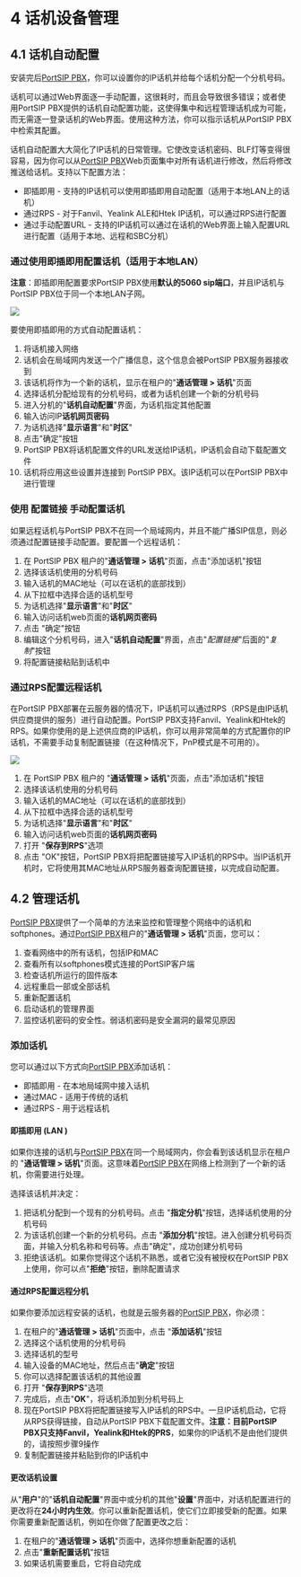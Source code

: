 # 4 话机设备管理
## 4.1 话机自动配置
安装完后[PortSIP PBX](https://www.portsip.com/portsip-pbx/)，你可以设置你的IP话机并给每个话机分配一个分机号码。

话机可以通过Web界面逐一手动配置，这很耗时，而且会导致很多错误；或者使用PortSIP PBX提供的话机自动配置功能，这使得集中和远程管理话机成为可能，而无需逐一登录话机的Web界面。使用这种方法，你可以指示话机从PortSIP PBX中检索其配置。

话机自动配置大大简化了IP话机的日常管理。它使改变话机密码、BLF灯等变得很容易，因为你可以从[PortSIP PBX](https://www.portsip.com/portsip-pbx/)Web页面集中对所有话机进行修改，然后将修改推送给话机。支持以下配置方法：
- 即插即用 - 支持的IP话机可以使用即插即用自动配置（适用于本地LAN上的话机）
- 通过RPS - 对于Fanvil、Yealink ALE和Htek IP话机，可以通过RPS进行配置
- 通过手动配置URL - 支持的IP话机可以通过在话机的Web界面上输入配置URL进行配置（适用于本地、远程和SBC分机）
### 通过使用即插即用配置话机（适用于本地LAN）
**注意**：即插即用配置要求PortSIP PBX使用**默认的5060 sip端口**，并且IP话机与PortSIP PBX位于同一个本地LAN子网。

![](https://4230641821-files.gitbook.io/~/files/v0/b/gitbook-x-prod.appspot.com/o/spaces%2F-MfkamWLaD5pcQwlKWwC%2Fuploads%2F7gYbZl1vKIMoJR0InjRA%2Fphone_pnp.png?alt=media&token=78c25ee7-afdb-4641-81ff-61aa85ade3cb)

要使用即插即用的方式自动配置话机：
1. 将话机接入网络
2. 话机会在局域网内发送一个广播信息，这个信息会被PortSIP PBX服务器接收到
3. 该话机将作为一个新的话机，显示在租户的"**通话管理 > 话机**"页面
4. 选择话机分配给现有的分机号码，或者为话机创建一个新的分机号码
5. 进入分机的"**话机自动配置**"界面，为话机指定其他配置
6. 输入访问IP**话机网页密码**
7. 为话机选择"**显示语言**"和"**时区**"
8. 点击"确定"按钮
9. PortSIP PBX将话机配置文件的URL发送给IP话机，IP话机会自动下载配置文件
10. 话机将应用这些设置并连接到 PortSIP PBX。该IP话机可以在PortSIP PBX中进行管理

### 使用 配置链接 手动配置话机
如果远程话机与PortSIP PBX不在同一个局域网内，并且不能广播SIP信息，则必须通过配置链接手动配置。要配置一个远程话机：
1. 在 PortSIP PBX 租户的"**通话管理 > 话机**"页面，点击"添加话机"按钮
2. 选择该话机使用的分机号码
3. 输入话机的MAC地址（可以在话机的底部找到）
4. 从下拉框中选择合适的话机型号
5. 为话机选择"**显示语言**"和"**时区**"
6. 输入访问话机web页面的**话机网页密码**
7. 点击 "确定"按钮
8. 编辑这个分机号码，进入"**话机自动配置**"界面，点击"*配置链接*"后面的"*复制*"按钮
9. 将配置链接粘贴到话机中

### 通过RPS配置远程话机
在PortSIP PBX部署在云服务器的情况下，IP话机可以通过RPS（RPS是由IP话机供应商提供的服务）进行自动配置。PortSIP PBX支持Fanvil、Yealink和Htek的RPS。如果你使用的是上述供应商的IP话机，你可以用非常简单的方式配置你的IP话机，不需要手动复制配置链接（在这种情况下，PnP模式是不可用的）。

![](https://4230641821-files.gitbook.io/~/files/v0/b/gitbook-x-prod.appspot.com/o/spaces%2F-MfkamWLaD5pcQwlKWwC%2Fuploads%2FrkxUxi8CmrVQCdW6vTc5%2Frps.png?alt=media&token=d5c7fb50-87b4-47be-94ee-21ea3fec8c40)

1. 在 PortSIP PBX 租户的 "**通话管理 > 话机**"页面，点击"添加话机"按钮
2. 选择该话机使用的分机号码
3. 输入话机的MAC地址（可以在话机的底部找到）
4. 从下拉框中选择合适的话机型号
5. 为话机选择"**显示语言**"和"**时区**"
6. 输入访问话机web页面的**话机网页密码**
7. 打开 "**保存到RPS**"选项
8. 点击 "OK"按钮，PortSIP PBX将把配置链接写入IP话机的RPS中。当IP话机开机时，它将使用其MAC地址从RPS服务器查询配置链接，以完成自动配置。

## 4.2 管理话机
[PortSIP PBX](https://www.portsip.com/portsip-pbx/)提供了一个简单的方法来监控和管理整个网络中的话机和softphones。通过[PortSIP PBX](https://www.portsip.com/portsip-pbx/)租户的"**通话管理 > 话机**"页面，您可以：
1. 查看网络中的所有话机，包括IP和MAC
2. 查看所有以softphones模式连接的PortSIP客户端
3. 检查话机所运行的固件版本
4. 远程重启一部或全部话机
5. 重新配置话机
5. 启动话机的管理界面
6. 监控话机密码的安全性。弱话机密码是安全漏洞的最常见原因

### 添加话机
您可以通过以下方式向[PortSIP PBX](https://www.portsip.com/portsip-pbx/)添加话机：
- 即插即用 - 在本地局域网中接入话机
- 通过MAC - 适用于传统的话机
- 通过RPS - 用于远程话机

#### 即插即用 (LAN )
如果你连接的话机与[PortSIP PBX](https://www.portsip.com/portsip-pbx/)在同一个局域网内，你会看到该话机显示在租户的 "**通话管理 > 话机**"页面。这意味着[PortSIP PBX](https://www.portsip.com/portsip-pbx/)在网络上检测到了一个新的话机，你需要进行处理。

选择该话机并决定： 
1. 把话机分配到一个现有的分机号码。点击 "**指定分机**"按钮，选择话机使用的分机号码
2. 为该话机创建一个新的分机号码。点击 "**添加分机**"按钮。进入创建分机号码页面，并输入分机名称和号码等。点击"确定"，成功创建分机号码
3. 拒绝该话机。如果你觉得这个话机不熟悉，或者它没有被授权在PortSIP PBX上使用，你可以点"**拒绝**"按钮，删除配置请求

#### 通过RPS配置远程分机
如果你要添加远程安装的话机，也就是云服务器的[PortSIP PBX](https://www.portsip.com/portsip-pbx/)，你必须：
1. 在租户的"**通话管理  > 话机**"页面中，点击 "**添加话机**"按钮
2. 选择这个话机使用的分机号码
3. 选择话机的型号
4. 输入设备的MAC地址，然后点击"**确定**"按钮
5. 你可以选择配置该话机的其他设置
6. 打开 "**保存到RPS**"选项
7. 完成后，点击"**OK**"，将话机添加到分机号码上
8. 现在PortSIP PBX将把配置链接写入IP话机的RPS中。一旦IP话机启动，它将从RPS获得链接，自动从PortSIP PBX下载配置文件。**注意：目前PortSIP PBX只支持Fanvil，Yealink和Htek的PRS**，如果你的IP话机不是由他们提供的，请按照步骤9操作
9. 复制配置链接并粘贴到你的IP话机中

#### 更改话机设置
从"**用户**"的"**话机自动配置**"界面中或分机的其他"**设置**"界面中，对话机配置进行的更改将在**24小时内生效**。你可以重新配置话机，使它们立即接受新的配置。如果你需要重新配置话机，例如在你做了配置更改之后：
1. 在租户的"**通话管理  > 话机**"页面中，选择你想重新配置的话机
2. 点击"**重新配置话机**"按钮
3. 如果话机需要重启，它将自动完成
